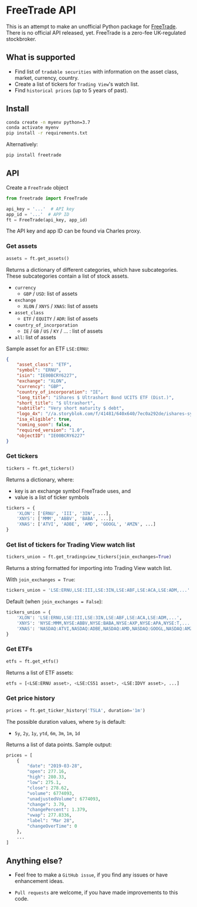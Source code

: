 # FreeTrade API
This is an attempt to make an unofficial Python package for [FreeTrade](https://freetrade.io).
There is no official API released, yet. FreeTrade is a zero-fee UK-regulated stockbroker.

## What is supported
* Find list of `tradable securities` with information on the asset class, market, currency, country.
* Create a list of tickers for `Trading View`'s watch list. 
* Find `historical prices` (up to 5 years of past).

## Install
```bash
conda create -n myenv python=3.7
conda activate myenv
pip install -r requirements.txt
```

Alternatively:
```bash
pip install freetrade
```

## API
Create a `FreeTrade` object
```python
from freetrade import FreeTrade

api_key = '...'  # API key
app_id = '...'  # APP ID
ft = FreeTrade(api_key, app_id)
```

The API key and app ID can be found via Charles proxy.

### Get assets
```python
assets = ft.get_assets()
```

Returns a dictionary of different categories, which have subcategories.
These subcategories contain a list of stock assets.
* `currency`
  * `GBP` / `USD`: list of assets
* `exchange`
  * `XLON` / `XNYS` / `XNAS`: list of assets
* `asset_class`
  * `ETF` / `EQUITY` / `ADR`: list of assets
* `country_of_incorporation`
  * `IE` / `GB` / `US` / `KY` / ... : list of assets
* `all`: list of assets

Sample asset for an ETF `LSE:ERNU`:
```json
{
    "asset_class": "ETF",
    "symbol": "ERNU",
    "isin": "IE00BCRY6227",
    "exchange": "XLON",
    "currency": "GBP",
    "country_of_incorporation": "IE",
    "long_title": "iShares $ Ultrashort Bond UCITS ETF (Dist.)",
    "short_title": "$ Ultrashort",
    "subtitle": "Very short maturity $ debt",
    "logo_4x": "//a.storyblok.com/f/41481/640x640/7ec0a292de/ishares-symbol-4x.png",
    "isa_eligible": true,
    "coming_soon": false,
    "required_version": "1.0",
    "objectID": "IE00BCRY6227"
}
```


### Get tickers
```python
tickers = ft.get_tickers()
```

Returns a dictionary, where:
* key is an exchange symbol FreeTrade uses, and
* value is a list of ticker symbols 
```python
tickers = {
    'XLON': ['ERNU', 'III', '3IN', ...],
    'XNYS': ['MMM', 'ABBV', 'BABA', ...],
    'XNAS': ['ATVI', 'ADBE', 'AMD', 'GOOGL', 'AMZN', ...]
}
```

### Get list of tickers for Trading View watch list
```python
tickers_union = ft.get_tradingview_tickers(join_exchanges=True)
```

Returns a string formatted for importing into Trading View watch list.

With `join_exchanges = True`:
```python
tickers_union = 'LSE:ERNU,LSE:III,LSE:3IN,LSE:ABF,LSE:ACA,LSE:ADM,...'
```

Default (when `join_exchanges = False`):
```python
tickers_union = {
    'XLON': 'LSE:ERNU,LSE:III,LSE:3IN,LSE:ABF,LSE:ACA,LSE:ADM,...',
    'XNYS': 'NYSE:MMM,NYSE:ABBV,NYSE:BABA,NYSE:AXP,NYSE:APA,NYSE:T,...',
    'XNAS': 'NASDAQ:ATVI,NASDAQ:ADBE,NASDAQ:AMD,NASDAQ:GOOGL,NASDAQ:AMZN,...'
}
```

### Get ETFs
```python
etfs = ft.get_etfs()
```

Returns a list of ETF assets:
```python
etfs = [<LSE:ERNU asset>, <LSE:CS51 asset>, <LSE:IDVY asset>, ...]
```

### Get price history
```python
prices = ft.get_ticker_history('TSLA', duration='1m')
```
The possible duration values, where `5y` is default: 
* `5y`, `2y`, `1y`, `ytd`, `6m`, `3m`, `1m`, `1d`

Returns a list of data points. Sample output:
```python
prices = [
    {
        "date": "2019-03-28",
        "open": 277.16,
        "high": 280.33,
        "low": 275.1,
        "close": 278.62,
        "volume": 6774093,
        "unadjustedVolume": 6774093,
        "change": 3.79,
        "changePercent": 1.379,
        "vwap": 277.8336,
        "label": "Mar 28",
        "changeOverTime": 0
    }, 
    ...
]
``` 

## Anything else?
* Feel free to make a `GitHub issue`, if you find any issues or have enhancement ideas.

* `Pull requests` are welcome, if you have made improvements to this code.
 